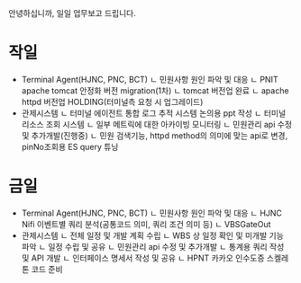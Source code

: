 안녕하십니까, 일일 업무보고 드립니다.

# 작일
- Terminal Agent(HJNC, PNC, BCT)
  ㄴ 민원사항 원인 파악 및 대응
  ㄴ PNIT apache tomcat 안정화 버전 migration(1차)
      ㄴ tomcat 버전업 완료
      ㄴ apache httpd 버전업 HOLDING(터미널측 요청 시 업그레이드)
- 관제시스템
  ㄴ 터미널 에이전트 통합 로그 추적 시스템 논의용 ppt 작성
  ㄴ 터미널 리소스 조회 시스템
      ㄴ 일부 메트릭에 대한 아카이빙 모니터링
  ㄴ 민원관리 api 수정 및 추가개발(진행중)
      ㄴ 민원 검색기능, httpd method의 의미에 맞는 api로 변경, pinNo조회용 ES query 튜닝

# 금일
- Terminal Agent(HJNC, PNC, BCT)
  ㄴ 민원사항 원인 파악 및 대응
  ㄴ HJNC Nifi 이벤트별 쿼리 분석(공통코드 의미, 쿼리 조건 의미 등)
      ㄴ VBSGateOut
- 관제시스템
  ㄴ 전체 일정 및 개발 계획 수립
      ㄴ WBS 상 일정 확인 및 미개발 기능 파악
      ㄴ 일정 수립 및 공유
  ㄴ 민원관리 api 수정 및 추가개발
      ㄴ 통계용 쿼리 작성 및 API 개발
      ㄴ 인터페이스 명세서 작성 및 공유
  ㄴ HPNT 카카오 인수도증 스켈레톤 코드 준비